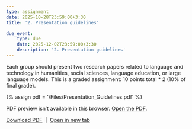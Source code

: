 ```yaml
---
type: assignment
date: 2025-10-28T23:59:00+3:30
title: '2. Presentation guidelines'

due_event: 
    type: due
    date: 2025-12-02T23:59:00+3:30
    description: '2. Presentation guidelines'
---
```

Each group should present two research papers related to language and technology in humanities, social sciences, language education, or large language models. This is a graded assignment: 10 points total * 2 (10% of final grade).

{% assign pdf = '/Files/Presentation_Guidelines.pdf' %}

<!-- Inline preview (with fallback) -->
<object
  data="{{ pdf | relative_url }}"
  type="application/pdf"
  width="100%"
  height="800">
  <p>
    PDF preview isn’t available in this browser.
    <a href="{{ pdf | relative_url }}" target="_blank" rel="noopener">Open the PDF</a>.
  </p>
</object>

<!-- Download + open in new tab -->
<p>
  <a href="{{ pdf | relative_url }}" download>Download PDF</a>
  &nbsp;|&nbsp;
  <a href="{{ pdf | relative_url }}" target="_blank" rel="noopener">Open in new tab</a>
</p>
